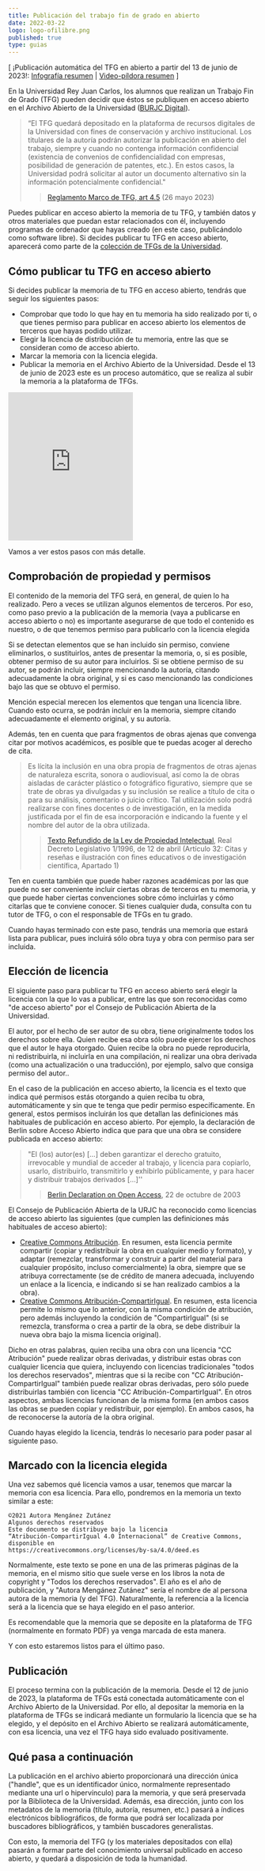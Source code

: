 ```yaml
---
title: Publicación del trabajo fin de grado en abierto
date: 2022-03-22
logo: logo-ofilibre.png
published: true
type: guias
---
```

[ ¡Publicación automática del TFG en abierto a partir del 13 de junio de 2023!: [Infografía resumen](/images/guias/tfg-abierto/publicar-tu-tfg-en-abierto.jpg) | [Video-píldora resumen](https://tv.urjc.es/video/64820d00f8ceb7023e4d5862) ]

En la Universidad Rey Juan Carlos, los alumnos que realizan un
Trabajo Fin de Grado (TFG) pueden decidir que éstos se publiquen
en acceso abierto en el Archivo Abierto de la Universidad
([BURJC Digital](https://burjcdigital.urjc.es/)).

> “El TFG quedará depositado en la plataforma de recursos digitales de la Universidad con fines de conservación y archivo institucional. Los titulares de la autoría podrán autorizar la publicación en abierto del trabajo, siempre y cuando no contenga información confidencial (existencia de convenios de confidencialidad con empresas, posibilidad de generación de patentes, etc.). En estos casos, la Universidad podrá solicitar al autor un documento alternativo sin la información potencialmente confidencial."
>
> > [Reglamento Marco de TFG, art 4.5](https://www.urjc.es/images/Intranet/TFG/reglamento.pdf) (26 mayo 2023)

Puedes publicar en acceso abierto la memoria de tu TFG,
y también datos y otros materiales que puedan estar
relacionados con él, incluyendo programas de ordenador
que hayas creado (en este caso, publicándolo como
software libre). Si decides publicar tu TFG en acceso abierto, aparecerá como parte de la [colección de TFGs de la Universidad](https://burjcdigital.urjc.es/handle/10115/19269).

## Cómo publicar tu TFG en acceso abierto

Si decides publicar la memoria de tu TFG en acceso abierto,
tendrás que seguir los siguientes pasos:

* Comprobar que todo lo que hay en tu memoria ha sido
  realizado por ti, o que tienes permiso para publicar en
  acceso abierto los elementos de terceros que hayas
  podido utilizar.
* Elegir la licencia de distribución de tu memoria, entre
  las que se consideran como de acceso abierto.
* Marcar la memoria con la licencia elegida.
* Publicar la memoria en el Archivo Abierto de la Universidad. Desde el 13 de junio de 2023 este es un proceso automático, que se realiza al subir la memoria a la plataforma de TFGs.

<iframe src='https://tv.urjc.es/iframe/64820d00f8ceb7023e4d5862' id='pumukitiframe' frameborder='0' border='0' width='50%' height='300px' allowfullscreen></iframe>

Vamos a ver estos pasos con más detalle.

## Comprobación de propiedad y permisos

El contenido de la memoria del TFG será, en general, de
quien lo ha realizado. Pero a veces se utilizan algunos
elementos de terceros. Por eso, como paso previo a la
publicación de la memoria (vaya a publicarse en acceso
abierto o no) es importante asegurarse de que todo el
contenido es nuestro, o de que tenemos permiso para
publicarlo con la licencia elegida

Si se detectan elementos que se han incluido sin permiso,
conviene eliminarlos, o sustituirlos, antes de presentar
la memoria, o, si es posible, obtener permiso de su autor
para incluirlos. Si se obtiene permiso de su autor,
se podrán incluir, siempre mencionando la autoría,
citando adecuadamente la obra original, y si es
caso mencionando las condiciones bajo las que se
obtuvo el permiso.

Mención especial merecen los elementos que
tengan una licencia libre. Cuando esto ocurra,
se podrán incluir en la memoria, siempre citando
adecuadamente el elemento original, y su autoría.

Además, ten en cuenta que para fragmentos de
obras ajenas que convenga citar por motivos académicos,
es posible que te puedas acoger al derecho de cita.

> Es lícita la inclusión en una obra propia de fragmentos
> de otras ajenas de naturaleza escrita, sonora o audiovisual,
> así como la de obras aisladas de carácter plástico o
> fotográfico figurativo, siempre que se trate de obras
> ya divulgadas y su inclusión se realice a título de cita o
> para su análisis, comentario o juicio crítico.
> Tal utilización solo podrá realizarse con fines docentes
> o de investigación, en la medida justificada por el fin
> de esa incorporación e indicando la fuente y el nombre
> del autor de la obra utilizada. 
>
> > [Texto Refundido de la Ley de Propiedad Intelectual](https://www.boe.es/buscar/act.php?id=BOE-A-1996-8930),
> > Real Decreto Legislativo 1/1996, de 12 de abril
> > (Artículo 32: Citas y reseñas e ilustración con fines
> > educativos o de investigación científica, Apartado 1)

Ten en cuenta también que puede haber razones académicas
por las que puede no ser conveniente incluir ciertas
obras de terceros en tu memoria, y que puede haber
ciertas convenciones sobre cómo incluirlas y cómo citarlas
que te conviene conocer. Si tienes cualquier duda,
consulta con tu tutor de TFG, o con el responsable de
TFGs en tu grado.

Cuando hayas terminado con este paso, tendrás una memoria
que estará lista para publicar, pues incluirá sólo obra tuya
y obra con permiso para ser incluida.

## Elección de licencia

El siguiente paso para publicar tu TFG en acceso abierto
será elegir la licencia con la que lo vas a publicar, entre
las que son reconocidas como "de acceso abierto" por el
Consejo de Publicación Abierta de la Universidad.

El autor, por el hecho de ser autor de su obra, tiene
originalmente todos los derechos sobre ella. Quien recibe
esa obra sólo puede ejercer los derechos que el autor
le haya otorgado. Quien recibe la
obra no puede reproducirla, ni redistribuirla, ni incluirla
en una compilación, ni realizar una obra derivada
(como una actualización o una traducción), por ejemplo,
salvo que consiga permiso del autor..

En el caso de la publicación en acceso abierto,
la licencia es el texto que indica qué permisos estás
otorgando a quien reciba tu obra, automáticamente
y sin que te tenga que pedir permiso específicamente.
En general, estos permisos incluirán los que detallan
las definiciones más habituales de publicación en acceso
abierto. Por ejemplo, la declaración de Berlin sobre
Acceso Abierto indica que para que una obra se considere
publicada en acceso abierto:

> "El (los) autor(es) \[...] deben garantizar el derecho gratuito,
> irrevocable y mundial de acceder al  trabajo, y licencia
> para copiarlo, usarlo, distribuirlo, transmitirlo y exhibirlo
> públicamente, y para hacer y distribuir trabajos derivados \[…]''
>
> > [Berlin Declaration on Open Access](https://openaccess.mpg.de/Berlin-Declaration), 
> > 22 de octubre de 2003

El Consejo de Publicación Abierta de la URJC ha reconocido
como licencias de acceso abierto las siguientes (que cumplen
las definiciones más habituales de acceso abierto):

* [Creative Commons Atribución](https://creativecommons.org/licenses/by/4.0/deed.es).
  En resumen, esta licencia permite compartir (copiar y redistribuir
  la obra en cualquier medio y formato), y adaptar (remezclar, transformar
  y construir a partir del material para cualquier propósito,
  incluso comercialmente) la obra, siempre que se atribuya correctamente
  (se de crédito de manera adecuada, incluyendo un enlace a la licencia,
  e indicando si se han realizado cambios a la obra).
* [Creative Commons Atribución-CompartirIgual](https://creativecommons.org/licenses/by-sa/4.0/deed.es).
  En resumen, esta licencia permite lo mismo que lo anterior, con la misma
  condición de atribución, pero además incluyendo la condición de
  "CompartirIgual" (si se remezcla, transforma o crea a partir de la obra,
  se debe distribuir la nueva obra bajo la misma licencia original). 

Dicho en otras palabras, quien reciba una obra con una licencia
"CC Atribución" puede realizar obras derivadas, y distribuir estas
obras con cualquier licencia que quiera, incluyendo con licencias
tradicionales "todos los derechos reservados", mientras que si la
recibe con "CC Atribución-CompartirIgual" también puede realizar 
obras derivadas, pero sólo puede distribuirlas también con licencia
"CC Atribución-CompartirIgual". En otros aspectos, ambas licencias
funcionan de la misma forma (en ambos casos las obras se pueden
copiar y redistribuir, por ejemplo). En ambos casos, ha de reconocerse
la autoría de la obra original.

Cuando hayas elegido la licencia, tendrás lo necesario para
poder pasar al siguiente paso.

## Marcado con la licencia elegida

Una vez sabemos qué licencia vamos a usar, tenemos que marcar
la memoria con esa licencia. Para ello, pondremos en la memoria
un texto similar a este:

```
©2021 Autora Mengánez Zutánez  
Algunos derechos reservados  
Este documento se distribuye bajo la licencia  
“Atribución-CompartirIgual 4.0 Internacional” de Creative Commons,
disponible en  
https://creativecommons.org/licenses/by-sa/4.0/deed.es
```

Normalmente, este texto se pone en una de las primeras páginas
de la memoria, en el mismo sitio que suele verse en los libros
la nota de copyright y "Todos los derechos reservados". El año
es el año de publicación, y "Autora Mengánez Zutánez" sería
el nombre de al persona autora de la memoria (y del TFG).
Naturalmente, la referencia a la licencia será a la licencia que
se haya elegido en el paso anterior.

Es recomendable que la memoria que se deposite en la
plataforma de TFG (normalmente en formato PDF)
ya venga marcada de esta manera.

Y con esto estaremos listos para el último paso.

## Publicación

El proceso termina con la publicación de la memoria.
Desde el 12 de junio de 2023, la plataforma de TFGs está conectada
automáticamente con el Archivo Abierto de la Universidad. Por ello,
al depositar la memoria en
la plataforma de TFGs se indicará mediante un formulario
la licencia que se ha elegido, y el depósito en el Archivo
Abierto se realizará automáticamente, con esa licencia,
una vez el TFG haya sido evaluado positivamente.

<!--
Mientras la plataforma de TFGs no esté conectada con
el Archivo Abierto, hay que hacer el depósito en el Archivo
Abierto manualmente. Para ello, una vez el TFG ha sido
evaluado positivamente, se seguirán las instrucciones
descritas en \["Cómo publicar"](https://burjcdigital.urjc.es/page/howtopublish)
en el \[sitio web de BURJC Digital](https://burjcdigital.urjc.es).
Junto con la memoria en formato PDF se puede (y es conveniente) depositar
otros materiales relacionados con el TFG, en un archivo ZIP.
Por ejemplo, se puede depositar la memoria en formato editable
(DOC o DOCX de Word, ODF de LibreOffice y otras herramientas,
LaTeX, etc.), fotos, figuras, datos, software, documentos multimedia, etc.

Poco tiempo después de haber realizado el depósito,
el TFG quedará depositado, y disponible públicamente en el
Archivo Abierto.
-->

## Qué pasa a continuación

La publicación en el archivo abierto proporcionará una dirección
única ("handle", que es un identificador único, normalmente
representado mediante una url o hipervínculo) para la memoria,
y que será preservada por la Biblioteca de la Universidad.
Además, esa dirección, junto con los metadatos de la memoria
(título, autoría, resumen, etc.) pasará a índices electrónicos
 bibliográficos, de forma que podrá ser localizada por
buscadores bibliográficos, y también buscadores generalistas.

Con esto, la memoria del TFG (y los materiales depositados con ella)
pasarán a formar parte del conocimiento universal publicado en
acceso abierto, y quedará a disposición de toda la humanidad.